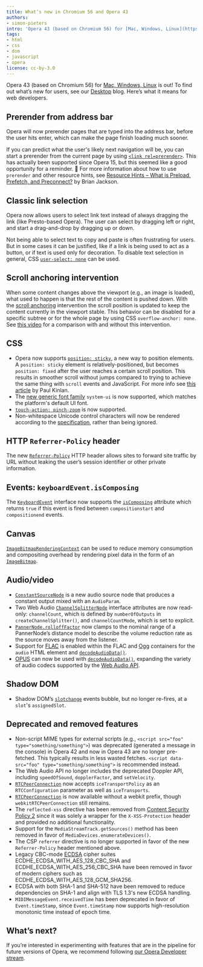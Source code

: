 ```yaml
---
title: What’s new in Chromium 56 and Opera 43
authors:
- simon-pieters
intro: 'Opera 43 (based on Chromium 56) for [Mac, Windows, Linux](https://www.opera.com/computer) is out! To find out what’s new for users, see our [Desktop](https://www.opera.com/blogs/desktop/) blog. Here’s what it means for web developers.'
tags:
- html
- css
- dom
- javascript
- opera
license: cc-by-3.0
---
```


Opera 43 (based on Chromium 56) for [Mac, Windows, Linux](https://www.opera.com/computer) is out! To find out what’s new for users, see our [Desktop](https://www.opera.com/blogs/desktop/) blog. Here’s what it means for web developers.

## Prerender from address bar

Opera will now prerender pages that are typed into the address bar, before the user hits enter,
which can make the page finish loading much sooner.

If you can predict what the user's likely next navigation will be, you can start a prerender from
the current page by using [`<link rel=prerender>`](https://w3c.github.io/resource-hints/#dfn-prerender).
This has actually been supported since Opera 15, but this seemed like a good opportunity for a
reminder. 🙂 For more information about how to use `prerender` and other resource hints, see
[Resource Hints – What is Preload, Prefetch, and Preconnect?](https://www.keycdn.com/blog/resource-hints/)
by Brian Jackson.

## Classic link selection

Opera now allows users to select link text instead of always dragging the link (like Presto-based Opera).
The user can select by dragging left or right, and start a drag-and-drop by dragging up or down.

Not being able to select text to copy and paste is often frustrating for users. But in some cases it
can be justified, like if a link is being used to act as a button, or if text is used only for
decoration. To disable text selection in general, CSS [`user-select: none`](https://developer.mozilla.org/en-US/docs/Web/CSS/user-select)
can be used.

## Scroll anchoring intervention

When some content changes above the viewport (e.g., an image is loaded), what used to happen is that
the rest of the content is pushed down. With the [scroll anchoring](https://github.com/WICG/ScrollAnchoring/blob/master/explainer.md)
intervention the scroll position is updated to keep the content currently in the viewport stable.
This behavior can be disabled for a specific subtree or for the whole page by using CSS `overflow-anchor: none`.
See [this video](https://www.youtube.com/watch?v=fejv0cM7Jig) for a comparison with and without this
intervention.

## CSS

* Opera now supports [`position: sticky`](https://developer.mozilla.org/en-US/docs/Web/CSS/position#Sticky_positioning),
a new way to position elements. A `position: sticky` element is relatively-positioned, but becomes
`position: fixed` after the user reaches a certain scroll position. This results in smoother scroll
without jumps compared to trying to achieve the same thing with `scroll` events and JavaScript.
For more info see [this article](https://developers.google.com/web/updates/2016/12/position-sticky)
by Paul Kinlan.
* The [new generic font family](https://drafts.csswg.org/css-fonts-4/#extended-generics) `system-ui`
is now supported, which matches the platform's default UI font.
* [`touch-action: pinch-zoom`](https://developer.mozilla.org/en-US/docs/Web/CSS/touch-action) is now supported.
* Non-whitespace Unicode control characters will now be rendered according to the
[specification](https://drafts.csswg.org/css-text/#white-space-processing), rather than being ignored.

## HTTP `Referrer-Policy` header

The new [`Referrer-Policy`](https://developer.mozilla.org/en-US/docs/Web/HTTP/Headers/Referrer-Policy)
HTTP header allows sites to forward site traffic by URL without leaking the user’s session identifier
or other private information.

## Events: `keyboardEvent.isComposing`

The [`KeyboardEvent`](https://w3c.github.io/uievents/#idl-keyboardevent) interface now supports the
[`isComposing`](https://developer.mozilla.org/en-US/docs/Web/API/KeyboardEvent/isComposing) attribute
which returns `true` if this event is fired between `compositionstart` and `compositionend` events.

## Canvas

[`ImageBitmapRenderingContext`](https://developer.mozilla.org/en-US/docs/Web/API/ImageBitmapRenderingContext)
can be used to reduce memory consumption and compositing overhead by rendering pixel data in the form
of an [`ImageBitmap`](https://developer.mozilla.org/en-US/docs/Web/API/ImageBitmap).

## Audio/video

* [`ConstantSourceNode`](https://webaudio.github.io/web-audio-api/#ConstantSourceNode) is a new audio source node that produces a constant output mixed with an `AudioParam`.
* Two Web Audio [`ChannelSplitterNode`](https://webaudio.github.io/web-audio-api/#the-channelsplitternode-interface) interface attributes are now read-only: `channelCount`, which is defined by `numberOfOutputs` in `createChannelSplitter()`, and `channelCountMode`, which is set to explicit.
* [`PannerNode.rolloffFactor`](https://webaudio.github.io/web-audio-api/#widl-PannerNode-rolloffFactor) now clamps to the nominal range of a PannerNode’s distance model to describe the volume reduction rate as the source moves away from the listener.
* Support for [FLAC](https://en.wikipedia.org/wiki/FLAC) is enabled within the FLAC and [Ogg](https://xiph.org/flac/ogg_mapping.html) containers for the `audio` HTML element and [`decodeAudioData()`](https://developer.mozilla.org/en-US/docs/Web/API/AudioContext/decodeAudioData).
* [OPUS](http://opus-codec.org/) can now be used with [`decodeAudioData()`](https://developer.mozilla.org/en-US/docs/Web/API/AudioContext/decodeAudioData), expanding the variety of audio codecs supported by the [Web Audio API](https://developer.mozilla.org/en-US/docs/Web/API/Web_Audio_API).

## Shadow DOM

* Shadow DOM’s [`slotchange`](https://dom.spec.whatwg.org/#signaling-slot-change) events bubble, but no longer re-fires, at a `slot`'s `assignedSlot`.

## Deprecated and removed features

* Non-script MIME types for external scripts (e.g., `<script src="foo" type="something/something">`) was deprecated (generated a message in the console) in Opera 42 and now in Opera 43 are no longer pre-fetched. This typically results in less wasted fetches. `<script data-src="foo" type="something/something">` is recommended instead.
* The Web Audio API no longer includes the deprecated Doppler API, including `speedOfSound`, `dopplerFactor`, and `setVelocity`.
* [`RTCPeerConnection`](https://developer.mozilla.org/en-US/docs/Web/API/RTCPeerConnection/RTCPeerConnection#RTCConfiguration_dictionary) now accepts `iceTransportPolicy` as an `RTCConfiguration` parameter as well as `iceTransports`.
* [`RTCPeerConnection`](https://developer.mozilla.org/en-US/docs/Web/API/RTCPeerConnection) is now available without a webkit prefix, though `webkitRTCPeerConnection` still remains.
* The `reflected-xss` directive has been removed from [Content Security Policy 2](https://developer.mozilla.org/en-US/docs/Web/HTTP/Headers/Content-Security-Policy) since it was solely a wrapper for the `X-XSS-Protection` header and provided no additional functionality.
* Support for the `MediaStreamTrack.getSources()` method has been removed in favor of `MediaDevices.enumerateDevices()`.
* The CSP `referrer` directive is no longer supported in favor of the new `Referrer-Policy` header mentioned above.
* Legacy CBC-mode [ECDSA](https://en.wikipedia.org/wiki/Elliptic_Curve_Digital_Signature_Algorithm) cipher suites ECDHE_ECDSA_WITH_AES_128_CBC_SHA and ECDHE_ECDSA_WITH_AES_256_CBC_SHA have been removed in favor of modern ciphers such as ECDHE_ECDSA_WITH_AES_128_GCM_SHA256.
* ECDSA with both SHA-1 and SHA-512 have been removed to reduce dependencies on SHA-1 and align with TLS 1.3's new ECDSA handling.
* `MIDIMessageEvent.receivedTime` has been deprecated in favor of `Event.timeStamp`, since `Event.timeStamp` now supports high-resolution monotonic time instead of epoch time.

## What’s next?

If you’re interested in experimenting with features that are in the pipeline for future versions of Opera, we recommend following [our Opera Developer stream](https://www.opera.com/developer).
